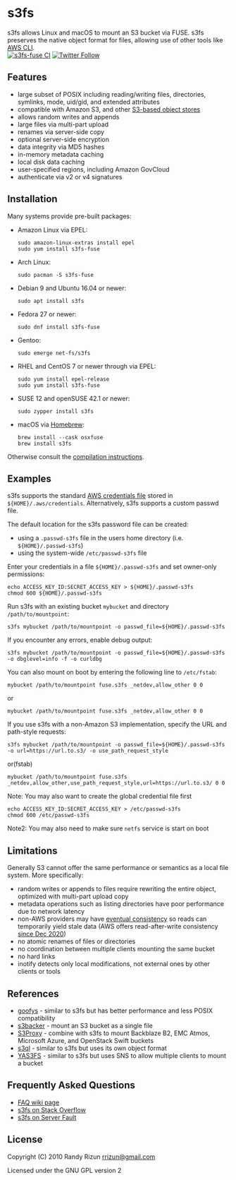 # s3fs

s3fs allows Linux and macOS to mount an S3 bucket via FUSE.
s3fs preserves the native object format for files, allowing use of other
tools like [AWS CLI](https://github.com/aws/aws-cli).  
[![s3fs-fuse CI](https://github.com/s3fs-fuse/s3fs-fuse/workflows/s3fs-fuse%20CI/badge.svg)](https://github.com/s3fs-fuse/s3fs-fuse/actions)
[![Twitter Follow](https://img.shields.io/twitter/follow/s3fsfuse.svg?style=social&label=Follow)](https://twitter.com/s3fsfuse)

## Features

* large subset of POSIX including reading/writing files, directories, symlinks, mode, uid/gid, and extended attributes
* compatible with Amazon S3, and other [S3-based object stores](https://github.com/s3fs-fuse/s3fs-fuse/wiki/Non-Amazon-S3)
* allows random writes and appends
* large files via multi-part upload
* renames via server-side copy
* optional server-side encryption
* data integrity via MD5 hashes
* in-memory metadata caching
* local disk data caching
* user-specified regions, including Amazon GovCloud
* authenticate via v2 or v4 signatures

## Installation

Many systems provide pre-built packages:

* Amazon Linux via EPEL:

  ```
  sudo amazon-linux-extras install epel
  sudo yum install s3fs-fuse
  ```

* Arch Linux:

  ```
  sudo pacman -S s3fs-fuse
  ```

* Debian 9 and Ubuntu 16.04 or newer:

  ```
  sudo apt install s3fs
  ```

* Fedora 27 or newer:

  ```
  sudo dnf install s3fs-fuse
  ```

* Gentoo:

  ```
  sudo emerge net-fs/s3fs
  ```

* RHEL and CentOS 7 or newer through via EPEL:

  ```
  sudo yum install epel-release
  sudo yum install s3fs-fuse
  ```

* SUSE 12 and openSUSE 42.1 or newer:

  ```
  sudo zypper install s3fs
  ```

* macOS via [Homebrew](https://brew.sh/):

  ```
  brew install --cask osxfuse
  brew install s3fs
  ```

Otherwise consult the [compilation instructions](COMPILATION.md).

## Examples

s3fs supports the standard
[AWS credentials file](https://docs.aws.amazon.com/cli/latest/userguide/cli-config-files.html)
stored in `${HOME}/.aws/credentials`.  Alternatively, s3fs supports a custom passwd file.

The default location for the s3fs password file can be created:

* using a `.passwd-s3fs` file in the users home directory (i.e. `${HOME}/.passwd-s3fs`)
* using the system-wide `/etc/passwd-s3fs` file

Enter your credentials in a file `${HOME}/.passwd-s3fs` and set
owner-only permissions:

```
echo ACCESS_KEY_ID:SECRET_ACCESS_KEY > ${HOME}/.passwd-s3fs
chmod 600 ${HOME}/.passwd-s3fs
```

Run s3fs with an existing bucket `mybucket` and directory `/path/to/mountpoint`:

```
s3fs mybucket /path/to/mountpoint -o passwd_file=${HOME}/.passwd-s3fs
```

If you encounter any errors, enable debug output:

```
s3fs mybucket /path/to/mountpoint -o passwd_file=${HOME}/.passwd-s3fs -o dbglevel=info -f -o curldbg
```

You can also mount on boot by entering the following line to `/etc/fstab`:

```
mybucket /path/to/mountpoint fuse.s3fs _netdev,allow_other 0 0
```

or

```
mybucket /path/to/mountpoint fuse.s3fs _netdev,allow_other 0 0
```

If you use s3fs with a non-Amazon S3 implementation, specify the URL and path-style requests:

```
s3fs mybucket /path/to/mountpoint -o passwd_file=${HOME}/.passwd-s3fs -o url=https://url.to.s3/ -o use_path_request_style
```

or(fstab)

```
mybucket /path/to/mountpoint fuse.s3fs _netdev,allow_other,use_path_request_style,url=https://url.to.s3/ 0 0
```

Note: You may also want to create the global credential file first

```
echo ACCESS_KEY_ID:SECRET_ACCESS_KEY > /etc/passwd-s3fs
chmod 600 /etc/passwd-s3fs
```

Note2: You may also need to make sure `netfs` service is start on boot

## Limitations

Generally S3 cannot offer the same performance or semantics as a local file system.  More specifically:

* random writes or appends to files require rewriting the entire object, optimized with multi-part upload copy
* metadata operations such as listing directories have poor performance due to network latency
* non-AWS providers may have [eventual consistency](https://en.wikipedia.org/wiki/Eventual_consistency) so reads can temporarily yield stale data (AWS offers read-after-write consistency [since Dec 2020](https://aws.amazon.com/about-aws/whats-new/2020/12/amazon-s3-now-delivers-strong-read-after-write-consistency-automatically-for-all-applications/))
* no atomic renames of files or directories
* no coordination between multiple clients mounting the same bucket
* no hard links
* inotify detects only local modifications, not external ones by other clients or tools

## References

* [goofys](https://github.com/kahing/goofys) - similar to s3fs but has better performance and less POSIX compatibility
* [s3backer](https://github.com/archiecobbs/s3backer) - mount an S3 bucket as a single file
* [S3Proxy](https://github.com/gaul/s3proxy) - combine with s3fs to mount Backblaze B2, EMC Atmos, Microsoft Azure, and OpenStack Swift buckets
* [s3ql](https://github.com/s3ql/s3ql/) - similar to s3fs but uses its own object format
* [YAS3FS](https://github.com/danilop/yas3fs) - similar to s3fs but uses SNS to allow multiple clients to mount a bucket

## Frequently Asked Questions

* [FAQ wiki page](https://github.com/s3fs-fuse/s3fs-fuse/wiki/FAQ)
* [s3fs on Stack Overflow](https://stackoverflow.com/questions/tagged/s3fs)
* [s3fs on Server Fault](https://serverfault.com/questions/tagged/s3fs)

## License

Copyright (C) 2010 Randy Rizun <rrizun@gmail.com>

Licensed under the GNU GPL version 2


